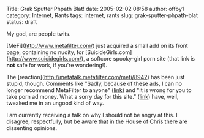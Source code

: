 Title: Grak Sputter Phpath Blat!
date: 2005-02-02 08:58
author: offby1
category: Internet, Rants
tags: internet, rants
slug: grak-sputter-phpath-blat
status: draft

My god, are people twits.

\[MeFi\](<http://www.metafilter.com/>) just acquired a small add on its front page, containing no nudity, for \[SuicideGirls.com\](<http://www.suicidegirls.com/>), a softcore spooky-girl porn site (that link is **not** safe for work, if you\'re wondering!).

The \[reaction\](<http://metatalk.metafilter.com/mefi/8942>) has been just stupid, though. Comments like \"Sadly, because of these ads, I can no longer recommend MetaFilter to anyone\" ([link](http://metatalk.metafilter.com/mefi/8942#196100)) and \"It is wrong for you to take porn ad money. What a sorry day for this site.\" ([link](http://metatalk.metafilter.com/mefi/8942#196081)) have, well, tweaked me in an ungood kind of way.

I am currently receiving a talk on why I should not be angry at this. I disagree, respectfully, but be aware that in the House of Chris there are dissenting opinions.
